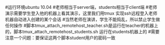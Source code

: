 #运行环境ubuntu 10.04
#老师相当于server端，students相当于client端
#老师演示需要学生登入他的机器上看其演示，这里我们用tmux 实现ssh远程登入老师机器自动进入创建的某个会话
#当然老师在演讲，学生不能捣乱，所以禁止学生做任何操作
#脚本tmux_attach_remotehost_teacher.sh是运行在teacher的机器上的，脚本tmux_attach_remotehost_students.sh 运行在students机器上的
#需要注意一个问题：要保证这两个脚本student用户的密码一致

